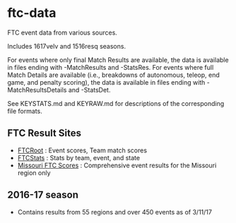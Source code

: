 # ftc-data

FTC event data from various sources.

Includes 1617velv and 1516resq seasons.

For events where only final Match Results are available, the data is available in files ending with -MatchResults and -StatsRes.
For events where full Match Details are available (i.e., breakdowns of autonomous, teleop, end game, and penalty scoring), the data is available in files ending with -MatchResultsDetails and -StatsDet.

See KEYSTATS.md and KEYRAW.md for descriptions of the corresponding file formats.

## FTC Result Sites

- [FTCRoot](http://www.ftcroot.com) :
    Event scores, Team match scores
- [FTCStats](http://ftcstats.org/) :
    Stats by team, event, and state
- [Missouri FTC Scores](http://moftcscores.net/) :
    Comprehensive event results for the Missouri region only

## 2016-17 season

- Contains results from 55 regions and over 450 events as of 3/11/17
